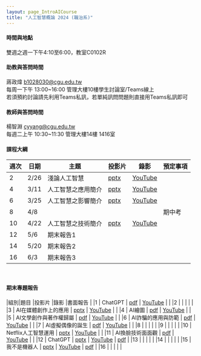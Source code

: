 ```yaml
---
layout: page_IntroAICourse
title: "人工智慧概論 2024 (職治系)"
---
```


<!---
開課序號 60718
學生人數 64人
-->

#### 時間與地點
雙週之週一下午4:10至6:00，教室C0102R<br/>

#### 助教與答問時間
蔣政煒 b1028030@cgu.edu.tw<br/>
每周一下午 13:00~16:00 管理大樓10樓學生討論室/Teams線上<br/>
若須預約討論請先利用Teams私訊，若單純訊問問題則直接用Teams私訊即可<br/>

#### 教師與答問時間
楊智淵 cyyang@cgu.edu.tw <br/>
每週二上午 10:30~11:30 管理大樓14樓 1416室<br/>

#### 課程大綱

|週次|日期         |主題                  |投影片 |錄影     | 預定事項                      |
|--- |---         |---                   |---   |---      |---                           |
|2   |2/26        | 淺論人工智慧          | [pptx](https://changgunguniversity-my.sharepoint.com/:p:/g/personal/d000019097_cgu_edu_tw/EUJcy2me7tdLizFvQWEJXkYBCavJhot-xTr3XP0ruqA5kQ?e=8vWxoX)     | [YouTube](https://youtu.be/rWbkH7hSyiM)        |                              |
|4   |3/11        | 人工智慧之應用簡介    | [pptx](https://changgunguniversity-my.sharepoint.com/:p:/g/personal/d000019097_cgu_edu_tw/Ebm_W7OVMsdHhr-zWQZsRPoB1iuyf8gXvjS9okauYQNxcQ?e=CtXk7B)     | [YouTube](https://youtu.be/jSqUZUysp30)        |                              |
|6   |3/25        | 人工智慧之影響簡介    | [pptx](https://changgunguniversity-my.sharepoint.com/:p:/g/personal/d000019097_cgu_edu_tw/EWaijA95WR1JqraYsyWnXZMBnWcxUe7svdzPfMFa5063QQ?e=zlPMgN)     | [YouTube](https://youtu.be/vooNGc1a2fM)        |                              |
|8   |4/8         |                      |      |         |  期中考                      |
|10  |4/22        | 人工智慧之技術簡介    | [pptx](https://changgunguniversity-my.sharepoint.com/:p:/g/personal/d000019097_cgu_edu_tw/EfzQs8F0kYVDpou2ybga0icBG0XXIaPm8sZK7qaAcmDEBg?e=hAFEAx)     | [YouTube](https://youtu.be/Zr99F9efyDA)        |                              |
|12  |5/6         | 期末報告1             |      |         |                    |
|14  |5/20        | 期末報告2             |      |         |                      |
|16  |6/3         | 期末報告3             |      |         |                     |

<br/>

#### 期末專題報告

|組別|題目                     |投影片      |錄影            |書面報告 |
|1   | ChatGPT                | [pdf](https://changgunguniversity-my.sharepoint.com/:b:/g/personal/d000019097_cgu_edu_tw/EXx5LNFoBLFMvYmqOdF9x4wB9BIRCOeXtFTFq0-UTUMx8A?e=b88p87)          | [YouTube](https://youtu.be/-198t44FqWA)           |        |
|2   |          |           |            |        |
|3   | AI在媒體創作上的應用           | [pptx](https://changgunguniversity-my.sharepoint.com/:p:/g/personal/d000019097_cgu_edu_tw/EdXhe8GF_SRNtCSFYKBZUOMBG6R69u021Jh3hjFc7J67NA?e=WfGTr2)          | [YouTube](https://youtu.be/86Dlh5k7nIs)           |        |
|4   | AI繪圖         | [pdf](https://changgunguniversity-my.sharepoint.com/:b:/g/personal/d000019097_cgu_edu_tw/Efy4uxn6lDpCt9Gm8AscN6EBRFR9KszdKDTh2d-P5-e03g?e=HuePAD)          | [YouTube](https://youtu.be/1jBKM4sFWqg)           |        |
|5   | AI文學創作與著作權歸屬        | [pdf](https://changgunguniversity-my.sharepoint.com/:b:/g/personal/d000019097_cgu_edu_tw/EZjdCZItMotMj1DXP9Ysjo8BqXmzg6Dfjjh2Arst7Bnmow?e=j3Cryp)          | [YouTube](https://youtu.be/iftzDT_hVDU)            |        |
|6   | AI詐騙的應用與防範         | [pdf](https://changgunguniversity-my.sharepoint.com/:b:/g/personal/d000019097_cgu_edu_tw/EXTAqlcw2npEpYsNiZaunlEBbEw7ii9kp-vY2-1jFMXz_w?e=le4yWV)         | [YouTube](https://youtu.be/EBqKjKVm9GY)            |        |
|7   | AI虛擬偶像的誕生        | [pdf](https://changgunguniversity-my.sharepoint.com/:b:/g/personal/d000019097_cgu_edu_tw/EbErvfgRNoJFj0HFONt6EHQBKW57q55sw2X8mwrkCAegEg?e=fz47F9)         | [YouTube](https://youtu.be/cPQw-65LujI)            |        |
|8   |       |          |             |        |
|9   |     |          |             |        |
|10  | Netflix人工智慧運用        | [pptx](https://changgunguniversity-my.sharepoint.com/:p:/g/personal/d000019097_cgu_edu_tw/EVF0xSmx8r5Nt5U5b5qos3kBHlOB4u9Tiigwj0KyxMSWSQ?e=ACjU9h)         | [YouTube](https://youtu.be/bmMQQrIMeLA)            |        |
|11  | AI換臉技術面面觀            | [pdf](https://changgunguniversity-my.sharepoint.com/:b:/g/personal/d000019097_cgu_edu_tw/EfJg1poUQeJKsC46d57jyPgBJwXE9X_V5m2v0eHdKUzGiQ?e=un8dNm)          | [YouTube](https://youtu.be/nCW3U3lEPOE)           |        |
|12  | ChatGPT        | [pptx](https://changgunguniversity-my.sharepoint.com/:p:/g/personal/d000019097_cgu_edu_tw/ET_W1PeP1-NPnxEjeretWNsBRZpaDeUPflBTcM-i5u0GLg?e=X6fMlI)         | [YouTube](https://youtu.be/MbtF8R5bdWo)            | [pdf](https://changgunguniversity-my.sharepoint.com/:b:/g/personal/d000019097_cgu_edu_tw/ETLoCzFAidpCowoAba4odPsBnFdqlKSr1Ok42Z6_D5ra9A?e=pfgkBi)       |
|13  |                |           |            |        |
|14  |                |           |            |        |
|15  | 我不是機器人   | [pptx](https://changgunguniversity-my.sharepoint.com/:p:/g/personal/d000019097_cgu_edu_tw/EWxn-wSKXItBjy5WzU0BDIQBioWe-oBN82vzyqfauc8K-A?e=kEeOh1)          | [YouTube](https://youtu.be/XdasMTM6LZQ)           | [pdf](https://changgunguniversity-my.sharepoint.com/:b:/g/personal/d000019097_cgu_edu_tw/Edm30VxMFztEmFNHFP0thkcB4FN0qjPMGuPBqJkH6RdEjA?e=sKjocD)       |
|16  |                |           |            |        |

<br/>
